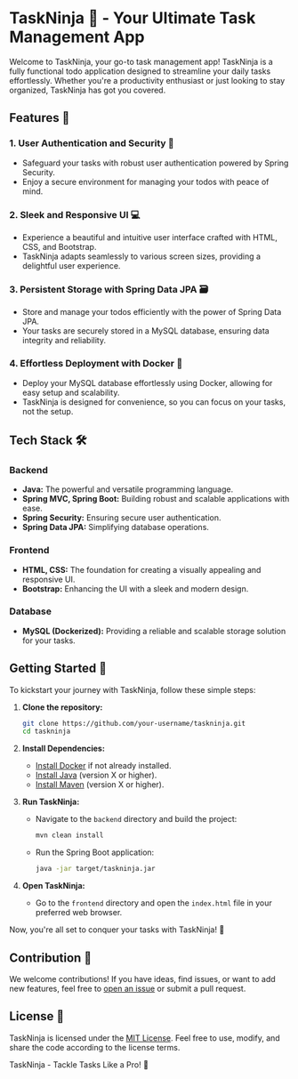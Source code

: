 # TaskNinja 🚀 - Your Ultimate Task Management App

Welcome to TaskNinja, your go-to task management app! TaskNinja is a fully functional todo application designed to streamline your daily tasks effortlessly. Whether you're a productivity enthusiast or just looking to stay organized, TaskNinja has got you covered.

## Features 🌟

### 1. **User Authentication and Security 🔐**
   - Safeguard your tasks with robust user authentication powered by Spring Security.
   - Enjoy a secure environment for managing your todos with peace of mind.

### 2. **Sleek and Responsive UI 💻**
   - Experience a beautiful and intuitive user interface crafted with HTML, CSS, and Bootstrap.
   - TaskNinja adapts seamlessly to various screen sizes, providing a delightful user experience.

### 3. **Persistent Storage with Spring Data JPA 🗃️**
   - Store and manage your todos efficiently with the power of Spring Data JPA.
   - Your tasks are securely stored in a MySQL database, ensuring data integrity and reliability.

### 4. **Effortless Deployment with Docker 🐳**
   - Deploy your MySQL database effortlessly using Docker, allowing for easy setup and scalability.
   - TaskNinja is designed for convenience, so you can focus on your tasks, not the setup.

## Tech Stack 🛠️

### Backend
- **Java:** The powerful and versatile programming language.
- **Spring MVC, Spring Boot:** Building robust and scalable applications with ease.
- **Spring Security:** Ensuring secure user authentication.
- **Spring Data JPA:** Simplifying database operations.

### Frontend
- **HTML, CSS:** The foundation for creating a visually appealing and responsive UI.
- **Bootstrap:** Enhancing the UI with a sleek and modern design.

### Database
- **MySQL (Dockerized):** Providing a reliable and scalable storage solution for your tasks.

## Getting Started 🚀

To kickstart your journey with TaskNinja, follow these simple steps:

1. **Clone the repository:**
    ```bash
    git clone https://github.com/your-username/taskninja.git
    cd taskninja
    ```

2. **Install Dependencies:**
    - [Install Docker](https://docs.docker.com/get-docker/) if not already installed.
    - [Install Java](https://www.oracle.com/java/technologies/javase-downloads.html) (version X or higher).
    - [Install Maven](https://maven.apache.org/install.html) (version X or higher).

3. **Run TaskNinja:**
    - Navigate to the `backend` directory and build the project:
        ```bash
        mvn clean install
        ```
    - Run the Spring Boot application:
        ```bash
        java -jar target/taskninja.jar
        ```

4. **Open TaskNinja:**
    - Go to the `frontend` directory and open the `index.html` file in your preferred web browser.

Now, you're all set to conquer your tasks with TaskNinja! 🚀

## Contribution 👥

We welcome contributions! If you have ideas, find issues, or want to add new features, feel free to [open an issue](https://github.com/your-username/taskninja/issues) or submit a pull request.

## License 📝

TaskNinja is licensed under the [MIT License](LICENSE). Feel free to use, modify, and share the code according to the license terms.

TaskNinja - Tackle Tasks Like a Pro! 🚀
